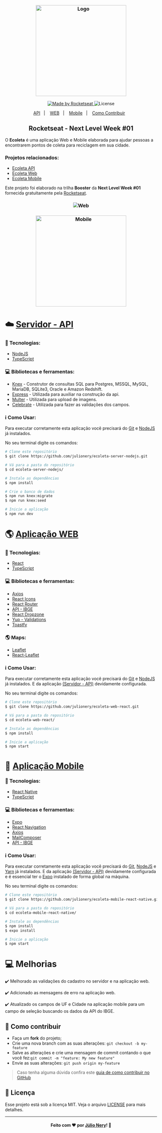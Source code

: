 <h3 align="center">
    <img alt="Logo" title="#logo" width="300px" src="https://raw.githubusercontent.com/julionery/ecoleta-web-react/42df1319f325b073d306f70b6e4bd643b8bb959e/src/assets/logo.svg">
</h3>
<p align="center">
  <a href="https://rocketseat.com.br">
    <img alt="Made by Rocketseat" src="https://img.shields.io/badge/made%20by-Rocketseat-%237519C1">
  </a>
  <a>
  <img alt="License" src="https://img.shields.io/github/license/vitorserrano/ecoleta?color=%237519C1">
</p>

<p align="center">
  <a href="#api">API</a>&nbsp;&nbsp;&nbsp;|&nbsp;&nbsp;&nbsp;  
  <a href="#web">WEB</a>&nbsp;&nbsp;&nbsp;|&nbsp;&nbsp;&nbsp;
  <a href="#mobile">Mobile</a>&nbsp;&nbsp;&nbsp;|&nbsp;&nbsp;&nbsp;
  <a href="#contribuir">Como Contribuir</a>&nbsp;&nbsp;&nbsp;
</p>

<h2 align="center">Rocketseat - Next Level Week #01</h2>

<p>O <b>Ecoleta</b> é uma aplicação Web e Mobile elaborada para ajudar pessoas a encontrarem pontos de coleta para reciclagem em sua cidade.</p>

### Projetos relacionados:
- [Ecoleta API](https://github.com/julionery/ecoleta-server-nodejs)
- [Ecoleta Web](https://github.com/julionery/ecoleta-web-react)
- [Ecoleta Mobile](https://github.com/julionery/ecoleta-mobile-react-native)

Este projeto foi elaborado na trilha <b>Booster</b> da <b>Next Level Week #01</b> fornecida gratuitamente pela [Rocketseat](https://rocketseat.com.br/).

<h3 align="center">
    <img alt="Web" title="Web" src="https://github.com/julionery/docs/blob/master/NLW-01/ecoleta-web.gif?raw=true">
 </h3>   
 <h3 align="center">
<img alt="Mobile" title="Mobile" width="300px" src="https://github.com/julionery/docs/blob/master/NLW-01/ecoleta.gif?raw=true">
</h3>

<i id="api"></i>

# :cloud: [Servidor - API](https://github.com/julionery/ecoleta-server-nodejs)
### :rocket: Tecnologias:
 - [NodeJS](https://nodejs.org/en/)
 - [TypeScript](https://www.typescriptlang.org/)
 
### :computer: Bibliotecas e ferramentas:
- [Knex](http://knexjs.org/) - Construtor de consultas SQL para Postgres, MSSQL, MySQL, MariaDB, SQLite3, Oracle e Amazon Redshift.
- [Express](https://expressjs.com/) - Utilizada para auxiliar na construção da api.
- [Multer](https://github.com/daryl/mutter) - Utilizada para upload de imagens.
- [Celebrate](https://github.com/arb/celebrate) - Utilizada para fazer as validações dos campos.

### :information_source: Como Usar:

Para executar corretamente esta aplicação você precisará do [Git](https://git-scm.com) e [NodeJS](https://nodejs.org/en/) já instalados. 

No seu terminal digite os comandos:

```bash
# Clone este repositório
$ git clone https://github.com/julionery/ecoleta-server-nodejs.git

# Vá para a pasta do repositório
$ cd ecoleta-server-nodejs/

# Instale as dependências
$ npm install

# Crie o banco de dados
$ npm run knex:migrate
$ npm run knex:seed

# Inicie a aplicação
$ npm run dev

```

<i id="web"></i>

# :earth_americas: [Aplicação WEB](https://github.com/julionery/ecoleta-web-react)
### :rocket: Tecnologias:
 - [React](https://reactjs.org/ "ReactJS")
 - [TypeScript](https://www.typescriptlang.org/)

### :computer: Bibliotecas e ferramentas:
 - [Axios](https://github.com/axios/axios "Axios")
 - [React Icons](https://react-icons.github.io/react-icons/)
 - [React Router](https://reacttraining.com/react-router/)
 - [API - IBGE](https://servicodados.ibge.gov.br/api/docs/localidades?versao=1)
 - [React Dropzone](https://github.com/react-dropzone/react-dropzone)
 - [Yup - Validations](https://github.com/jquense/yup)
 - [Toastfy](https://github.com/fkhadra/react-toastify)
 
### :earth_americas: Maps:
 - [Leaflet](https://leafletjs.com/)
 - [React-Leaflet](https://react-leaflet.js.org/)

### :information_source: Como Usar:

Para executar corretamente esta aplicação você precisará do [Git](https://git-scm.com) e [NodeJS](https://nodejs.org/en/) já instalados. E da aplicação [(Servidor - API)](https://github.com/julionery/ecoleta-server-nodejs) devidamente configurada.  

No seu terminal digite os comandos:

```bash
# Clone este repositório
$ git clone https://github.com/julionery/ecoleta-web-react.git

# Vá para a pasta do repositório
$ cd ecoleta-web-react/

# Instale as dependências
$ npm install

# Inicie a aplicação
$ npm start

```

<i id="mobile"></i>
 
# :iphone: [Aplicação Mobile](https://github.com/julionery/ecoleta-mobile-react-native)
### :rocket: Tecnologias:
 - [React Native](https://reactnative.dev/ "React Native")
 - [TypeScript](https://www.typescriptlang.org/)

### :computer: Bibliotecas e ferramentas:
 - [Expo](https://expo.io/ "Expo")
 - [React Navigation](https://reactnavigation.org/ "React Navigation")
 - [Axios](https://github.com/axios/axios "Axios")
 - [MailComposer](https://docs.expo.io/versions/latest/sdk/mail-composer/)
 - [API - IBGE](https://servicodados.ibge.gov.br/api/docs/localidades?versao=1)

### :information_source: Como Usar:

Para executar corretamente esta aplicação você precisará do [Git](https://git-scm.com), [NodeJS](https://nodejs.org/en/) e [Yarn](https://yarnpkg.com/) já instalados. E da aplicação [(Servidor - API)](https://github.com/julionery/ecoleta-server-nodejs) devidamente configurada e é essencial ter o [Expo](https://expo.io/) instalado de forma global na máquina.  

No seu terminal digite os comandos:

```bash
# Clone este repositório
$ git clone https://github.com/julionery/ecoleta-mobile-react-native.git

# Vá para a pasta do repositório
$ cd ecoleta-mobile-react-native/

# Instale as dependências
$ npm install
$ expo install

# Inicie a aplicação
$ npm start

```

# :computer: Melhorias
:heavy_check_mark: Melhorado as validações do cadastro no servidor e na aplicação web.

:heavy_check_mark: Adicionado as mensagens de erro na aplicação web.

:heavy_check_mark: Atualizado os campos de UF e Cidade na aplicação mobile para um campo de seleção buscando os dados da API do IBGE.

<i id="contribuir"></i>

## :link: Como contribuir

- Faça um **fork** do projeto;
- Crie uma nova branch com as suas alterações: `git checkout -b my-feature`
- Salve as alterações e crie uma mensagem de commit contando o que você fez:`git commit -m "feature: My new feature"`
- Envie as suas alterações: `git push origin my-feature`

> Caso tenha alguma dúvida confira este [guia de como contribuir no GitHub](https://github.com/firstcontributions/first-contributions)

## :memo: Licença
Esse projeto está sob a licença MIT. Veja o arquivo [LICENSE](LICENSE) para mais detalhes.


---

<h4 align="center">
    Feito com ❤ por <a href="https://www.linkedin.com/in/julio-nery/" target="_blank">Júlio Nery</a>!
    <g-emoji class="g-emoji" alias="wave" fallback-src="https://github.githubassets.com/images/icons/emoji/unicode/1f44b.png">👋</g-emoji>
</h4>
